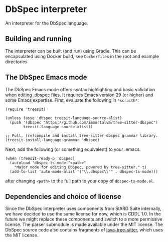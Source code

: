 # DbSpec interpreter

An interpreter for the DbSpec language.


## Building and running

The interpreter can be built (and run) using Gradle.
This can be encapsulated using Docker build, see `Dockerfile`s in the root and example directories.


## The DbSpec Emacs mode

The DbSpec Emacs mode offers syntax highlighting and basic validation when editing .dbspec files.
It requires Emacs version 29 (or higher) and some Emacs expertise.
First, evaluate the following in `*scracth*`:
```elisp
(require 'treesit)

(unless (assq 'dbspec treesit-language-source-alist)
  (push '(dbspec "https://github.com/immortalvm/tree-sitter-dbspec")
        treesit-language-source-alist))

;; Pull, (re)compile and install tree-sitter-dbspec grammar library.
(treesit-install-language-grammar 'dbspec)
```

Next, add the following (or something equivalent) to your .emacs:
```elisp
(when (treesit-ready-p 'dbspec)
  (autoload 'dbspec-ts-mode "<path>"
    "Major mode for editing DbSpec, powered by tree-sitter." t)
  (add-to-list 'auto-mode-alist '("\\.dbspec\\'" . dbspec-ts-mode)))
```
after changing `<path>` to the full path to your copy of `dbspec-ts-mode.el`.


## Dependencies and choice of license

Since the DbSpec interpreter uses components from SIARD Suite internally,
we have decided to use the same license for now, which is CDDL 1.0.
In the future we might replace these components and switch to a more permissive license.
The parser submodule is made available under the MIT license.
The DbSpec source code also contains fragments of
[java-tree-sitter](https://github.com/serenadeai/java-tree-sitter),
which uses the MIT license.
